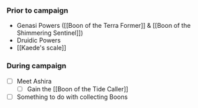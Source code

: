 ### Prior to campaign
- Genasi Powers ([[Boon of the Terra Former]] & [[Boon of the Shimmering Sentinel]])
- Druidic Powers
- [[Kaede's scale]]
### During campaign
- [ ] Meet Ashira
	- [ ] Gain the [[Boon of the Tide Caller]] 
- [ ] Something to do with collecting Boons
